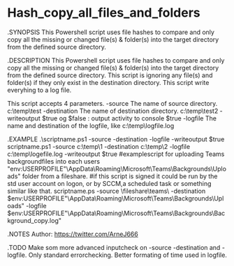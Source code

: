 # Hash_copy_all_files_and_folders
.SYNOPSIS
This Powershell script uses file hashes to compare and only copy all the missing or changed file(s) & folder(s) into the target directory from the defined source directory. 

.DESCRIPTION
This Powershell script uses file hashes to compare and only copy all the missing or changed file(s) & folder(s) into the target directory from the defined source directory.
This script is ignoring any file(s) and folder(s) if they only exist in the destination directory.
This script write everyhing to a log file.

This script accepts 4 parameters.
 -source   The name of source directory. c:\temp\test
 -destination The name of destination directory.  c:\temp\test2
 -writeoutput $true og $false : output activity to console $true
 -logfile The name and destination of the logfile, like c:\temp\logfile.log

.EXAMPLE
.\scriptname.ps1 -source -destination -logfile -writeoutput $true
scriptname.ps1 -source c:\temp\1 -destination c:\temp\2 -logfile c:\temp\logefile.log -writeoutput $true
#examplescript for uploading Teams backgroundfiles into each users "env:USERPROFILE"\AppData\Roaming\Microsoft\Teams\Backgrounds\Uploads" folder from a fileshare. 
#if this script is signed it could be run by the std user account on logon, or by SCCM,a scheduled task or something similar like that.
scriptname.ps -source \\fileshare\teams\ -destination $env:USERPROFILE"\AppData\Roaming\Microsoft\Teams\Backgrounds\Uploads" -logfile $env:USERPROFILE"\AppData\Roaming\Microsoft\Teams\Backgrounds\Background_copy.log"

.NOTES
Author: https://twitter.com/ArneJ666 

.TODO
Make som more advanced inputcheck on -source -destination and -logfile. Only standard errorchecking.
Better formating of time used in logfile.
